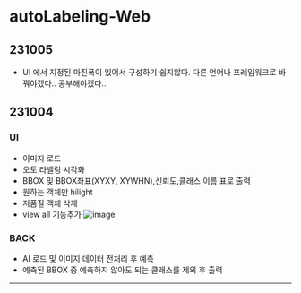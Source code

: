 # autoLabeling-Web

## 231005
* UI 에서 지정된 마진폭이 있어서 구성하기 쉽지않다. 다른 언어나 프레임워크로 바꿔야겠다.. 공부해야겠다..

## 231004 
### UI
* 이미지 로드
* 오토 라벨링 시각화
* BBOX 및 BBOX좌표(XYXY, XYWHN),신뢰도,클래스 이름 표로 출력
* 원하는 객체만 hilight
* 저품질 객체 삭제
* view all 기능추가
  ![image](https://github.com/Ztrillion/autoLabeling-Web/assets/85321962/089d1ece-2f5b-4d8d-b1d6-23fe8e06df7a)


### BACK
* AI 로드 및 이미지 데이터 전처리 후 예측
* 예측된 BBOX 중 예측하지 않아도 되는 클래스를 제외 후 출력





--------------------------------------------------------------
